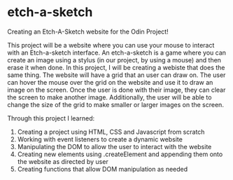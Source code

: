 # etch-a-sketch
Creating an Etch-A-Sketch website for the Odin Project!

This project will be a website where you can use your mouse to interact with an Etch-a-sketch interface. An etch-a-sketch is a game where you can create an image using a stylus (in our project, by using a mouse) and then erase it when done. In this project, I will be creating a webiste that does the same thing. The website will have a grid that an user can draw on. The user can hover the mouse over the grid on the website and use it to draw an image on the screen. Once the user is done with their image, they can clear the screen to make another image. Additionally, the user will be able to change the size of the grid to make smaller or larger images on the screen.

Through this project I learned:

1) Creating a project using HTML, CSS and Javascript from scratch
2) Working with event listeners to create a dynamic website
3) Manipulating the DOM to allow the user to interact with the website
4) Creating new elements using .createElement and appending them onto the website as directed by user
5) Creating functions that allow DOM manipulation as needed
